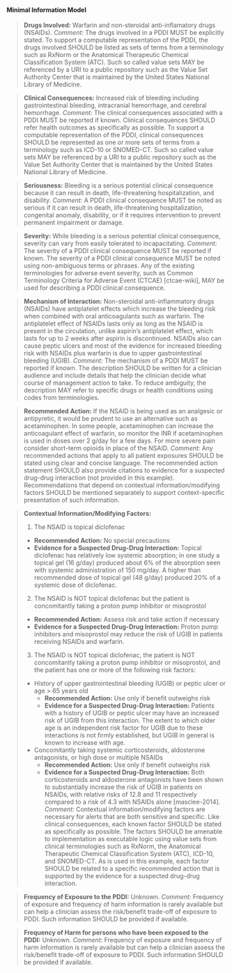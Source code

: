 #### Minimal Information Model 

> **Drugs Involved:** Warfarin and non-steroidal anti-inflamatory drugs (NSAIDs).
> *Comment:*  The drugs involved in a PDDI MUST be explicitly stated. To support a computable representation of the PDDI, the drugs involved SHOULD be listed as sets of terms from a terminology such as RxNorm or the Anatomical Therapeutic Chemical Classification System (ATC). Such so called value sets MAY be referenced by a URI to a public repository such as the Value Set Authority Center that is maintained by the United States National Library of Medicine.

> **Clinical Consequences:** Increased risk of bleeding including gastrointestinal bleeding, intracranial hemorrhage, and cerebral hemorrhage.
> *Comment:* The clinical consequences associated with a PDDI MUST be reported if known. Clinical consequences SHOULD refer health outcomes as specifically as possible. To support a computable representation of the PDDI, clinical consequences SHOULD be represented as one or more sets of terms from a terminology such as ICD-10 or SNOMED-CT. Such so called value sets MAY be referenced by a URI to a public repository such as the Value Set Authority Center that is maintained by the United States National Library of Medicine.

> **Seriousness:** Bleeding is a serious potential clinical consequence because it can result in death, life-threatening hospitalization, and disability.
> *Comment:* A PDDI clinical consequence MUST be noted as serious if it can result in death, life-threatening hospitalization, congenital anomaly, disability, or if it requires intervention to prevent permanent impairment or damage.

> **Severity:** While bleeding is a serious potential clinical consequence, severity can vary from easily tolerated to incapacitating.
> *Comment:* The severity of a PDDI clinical consequence MUST be reported if known. The severity of a PDDI clinical consequence MUST be noted using non-ambiguous terms or phrases. Any of the existing terminologies for adverse event severity, such as Common Terminology Criteria for Adverse Event (CTCAE) [ctcae-wiki], MAY be used for describing a PDDI clinical consequence.

> **Mechanism of Interaction:**  Non-steroidal anti-inflammatory drugs (NSAIDs) have antiplatelet effects which increase the bleeding risk when combined with oral anticoagulants such as warfarin. The antiplatelet effect of NSAIDs lasts only as long as the NSAID is present in the circulation, unlike aspirin’s antiplatelet effect, which lasts for up to 2 weeks after aspirin is discontinued. NSAIDs also can cause peptic ulcers and most of the evidence for increased bleeding risk with NSAIDs plus warfarin is due to upper gastrointestinal bleeding (UGIB).
> *Comment:* The mechanism of a PDDI MUST be reported if known. The description SHOULD be written for a clinician audience and include details that help the clinician decide what course of management action to take. To reduce ambiguity, the description MAY refer to specific drugs or health conditions using codes from terminologies.

> **Recommended Action:** If the NSAID is being used as an analgesic or antipyretic, it would be prudent to use an alternative such as acetaminophen. In some people, acetaminophen can increase the anticoagulant effect of warfarin, so monitor the INR if acetaminophen is used in doses over 2 g/day for a few days. For more severe pain consider short-term opioids in place of the NSAID.
> *Comment:* Any recommended actions that apply to all patient exposures SHOULD be stated using clear and concise language. The recommended action statement SHOULD also provide citations to evidence for a suspected drug-drug interaction (not provided in this example). Recommendations that depend on contextual information/modifying factors SHOULD be mentioned separately to support context-specific presentation of such information.

> **Contextual Information/Modifying Factors:** 
> 1. The NSAID is topical diclofenac
> * **Recommended Action:** No special precautions
> * **Evidence for a Suspected Drug-Drug Interaction:**  Topical diclofenac has relatively low systemic absorption; in one study a topical gel (16 g/day) produced about 6% of the absorption seen with systemic administration of 150 mg/day. A higher than recommended dose of topical gel (48 g/day) produced 20% of a systemic dose of diclofenac.
> 2. The NSAID is NOT topical diclofenac but the patient is concomitantly taking a proton pump inhibitor or misoprostol
> * **Recommended Action:** Assess risk and take action if necessary
> * **Evidence for a Suspected Drug-Drug Interaction:**  Proton pump inhibitors and misoprostol may reduce the risk of UGIB in patients receiving NSAIDs and warfarin.
> 3. The NSAID is NOT topical diclofenac, the patient is NOT concomitantly taking a proton pump inhibitor or misoprostol, and the patient has one or more of the following risk factors:
> * History of upper gastrointestinal bleeding (UGIB) or peptic ulcer or age > 65 years old
>   * **Recommended Action:** Use only if benefit outweighs risk
>   * **Evidence for a Suspected Drug-Drug Interaction:** Patients with a history of UGIB or peptic ulcer may have an increased risk of UGIB from this interaction. The extent to which older age is an independent risk factor for UGIB due to these interactions is not firmly established, but UGIB in general is known to increase with age.
> * Concomitantly taking systemic corticosteroids, aldosterone antagonists, or high dose or multiple NSAIDs
>   * **Recommended Action:** Use only if benefit outweighs risk
>   * **Evidence for a Suspected Drug-Drug Interaction:** Both corticosteroids and aldosterone antagonists have been shown to substantially increase the risk of UGIB in patients on NSAIDs, with relative risks of 12.8 and 11 respectively compared to a risk of 4.3 with NSAIDs alone [masclee-2014].
> *Comment:*  Contextual information/modifying factors are necessary for alerts that are both sensitive and specific. Like clinical consequences, each known factor SHOULD be stated as specifically as possible. The factors SHOULD be amenable to implementation as executable logic using value sets from clinical terminologies such as RxNorm, the Anatomical Therapeutic Chemical Classification System (ATC), ICD-10, and SNOMED-CT. As is used in this example, each factor SHOULD be related to a specific recommended action that is supported by the evidence for a suspected drug-drug interaction.

> **Frequency of Exposure to the PDDI:** Unknown.
> *Comment:* Frequency of exposure and frequency of harm information is rarely available but can help a clinician assess the risk/benefit trade-off of exposure to PDDI. Such information SHOULD be provided if available.

> **Frequency of Harm for persons who have been exposed to the PDDI:** Unknown.
> *Comment:* Frequency of exposure and frequency of harm information is rarely available but can help a clinician assess the risk/benefit trade-off of exposure to PDDI. Such information SHOULD be provided if available.

